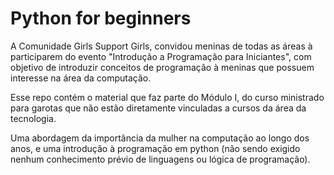 # Python for beginners

A Comunidade Girls Support Girls, convidou meninas de todas as áreas à participarem do evento "Introdução a Programação para Iniciantes", com objetivo de introduzir conceitos de programação à meninas que possuem interesse na área da computação. 

Esse repo contém o material que faz parte do Módulo I, do curso ministrado para garotas que não estão diretamente vinculadas a cursos da área da tecnologia. 

Uma abordagem da importância da mulher na computação ao longo dos anos, e uma introdução à programação em python (não sendo exigido nenhum conhecimento prévio de linguagens ou lógica de programação).
